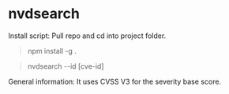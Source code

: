 # nvdsearch

Install script:
Pull repo and cd into project folder.
>npm install -g .


>nvdsearch --id [cve-id]

General information:
It uses CVSS V3 for the severity base score.
